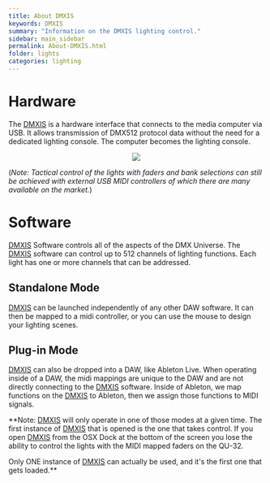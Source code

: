 ```yaml
---
title: About DMXIS
keywords: DMXIS
summary: "Information on the DMXIS lighting control."
sidebar: main_sidebar
permalink: About-DMXIS.html
folder: lights
categories: lighting
---
```


# Hardware

The [DMXIS](https://github.com/NewValleyChurch/Infrastructure/wiki/About-DMXIS) is a hardware interface that connects to the media computer via USB.  It allows transmission of DMX512 protocol data without the need for a dedicated lighting console.  The computer becomes the lighting console.

<p align="center">
<img src="https://github.com/NewValleyChurch/Infrastructure-docs/blob/master/images/dmxis.jpg">
</p>

(_Note: Tactical control of the lights with faders and bank selections can still be achieved with external USB MIDI controllers of which there are many available on the market._)

# Software

[DMXIS](https://github.com/NewValleyChurch/Infrastructure/wiki/About-DMXIS) Software controls all of the aspects of the DMX Universe.  The [DMXIS](https://github.com/NewValleyChurch/Infrastructure/wiki/About-DMXIS) software can control up to 512 channels of lighting functions.  Each light has one or more channels that can be addressed.

## Standalone Mode

[DMXIS](https://github.com/NewValleyChurch/Infrastructure/wiki/About-DMXIS) can be launched independently of any other DAW software.  It can then be mapped to a midi controller, or you can use the mouse to design your lighting scenes.

## Plug-in Mode

[DMXIS](https://github.com/NewValleyChurch/Infrastructure/wiki/About-DMXIS) can also be dropped into a DAW, like Ableton Live.  When operating inside of a DAW, the midi mappings are unique to the DAW and are not directly connecting to the [DMXIS](https://github.com/NewValleyChurch/Infrastructure/wiki/About-DMXIS) software.  Inside of Ableton, we map functions on the [DMXIS](https://github.com/NewValleyChurch/Infrastructure/wiki/About-DMXIS) to Ableton, then we assign those functions to MIDI signals.

**Note: [DMXIS](https://github.com/NewValleyChurch/Infrastructure/wiki/About-DMXIS) will only operate in one of those modes at a given time.  The first instance of [DMXIS](https://github.com/NewValleyChurch/Infrastructure/wiki/About-DMXIS) that is opened is the one that takes control.  If you open [DMXIS](https://github.com/NewValleyChurch/Infrastructure/wiki/About-DMXIS) from the OSX Dock at the bottom of the screen you lose the ability to control the lights with the MIDI mapped faders on the QU-32.  

Only ONE instance of [DMXIS](https://github.com/NewValleyChurch/Infrastructure/wiki/About-DMXIS) can actually be used, and it's the first one that gets loaded.**
